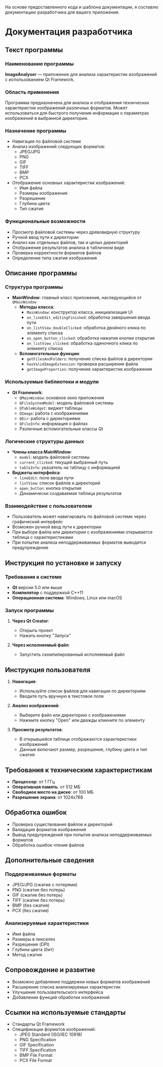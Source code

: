 На основе предоставленного кода и шаблона документации, я составлю документацию разработчика для вашего приложения.

# Документация разработчика

## Текст программы

### Наименование программы

**ImageAnalyser** — приложение для анализа характеристик изображений с использованием Qt Framework.

### Область применения

Программа предназначена для анализа и отображения технических характеристик изображений различных форматов. Может использоваться для быстрого получения информации о параметрах изображений в выбранной директории.

### Назначение программы

- Навигация по файловой системе
- Анализ изображений следующих форматов:
  - JPEG/JPG
  - PNG
  - GIF
  - TIFF
  - BMP
  - PCX
- Отображение основных характеристик изображений:
  - Имя файла
  - Размеры изображения
  - Разрешение
  - Глубина цвета
  - Тип сжатия

### Функциональные возможности

- Просмотр файловой системы через древовидную структуру
- Ручной ввод пути к директории
- Анализ как отдельных файлов, так и целых директорий
- Отображение результатов анализа в табличном виде
- Проверка корректности форматов файлов
- Определение типа сжатия изображения

## Описание программы

### Структура программы

- **MainWindow**: главный класс приложения, наследующийся от `QMainWindow`
  - **Методы класса**:
    - `MainWindow`: конструктор класса, инициализация UI
    - `on_lineEdit_editingFinished`: обработка завершения ввода пути
    - `on_listView_doubleClicked`: обработка двойного клика по элементу списка
    - `on_open_button_clicked`: обработка нажатия кнопки открытия
    - `on_listView_clicked`: обработка одиночного клика по элементу списка
  - **Вспомогательные функции**:
    - `getFilesAndFolders`: получение списка файлов в директории
    - `hasValidImageExtension`: проверка расширения файла
    - `getImageProperties`: получение характеристик изображения

### Используемые библиотеки и модули

- **Qt Framework**:
  - `QMainWindow`: основное окно приложения
  - `QFileSystemModel`: модель файловой системы
  - `QTableWidget`: виджет таблицы
  - `QImage`: работа с изображениями
  - `QDir`: работа с директориями
  - `QFileInfo`: информация о файлах
  - Различные вспомогательные классы Qt

### Логические структуры данных

- **Члены класса MainWindow**:
  - `model`: модель файловой системы
  - `current_clicked`: текущий выбранный путь
  - `tableInfo`: указатель на таблицу с информацией
- **Виджеты интерфейса**:
  - `lineEdit`: поле ввода пути
  - `listView`: список файлов и директорий
  - `open_button`: кнопка открытия
  - Динамически создаваемая таблица результатов

### Взаимодействие с пользователем

- Пользователь может навигировать по файловой системе через графический интерфейс
- Возможен ручной ввод пути к директории
- При выборе файла или директории с изображениями открывается таблица с характеристиками
- При попытке анализа неподдерживаемых форматов выводится предупреждение

## Инструкция по установке и запуску

### Требования к системе

- **Qt** версии 5.0 или выше
- **Компилятор** с поддержкой C++11
- **Операционная система**: Windows, Linux или macOS


### Запуск программы

1. **Через Qt Creator**:
   - Открыть проект
   - Нажать кнопку "Запуск"

2. **Через исполняемый файл**:
   - Запустить скомпилированный исполняемый файл

## Инструкция пользователя

1. **Навигация**:
   - Используйте список файлов для навигации по директориям
   - Вводите путь вручную в текстовое поле

2. **Анализ изображений**:
   - Выберите файл или директорию с изображениями
   - Нажмите кнопку "Open" или дважды кликните по элементу

3. **Просмотр результатов**:
   - В открывшейся таблице отображаются характеристики изображений
   - Данные включают размер, разрешение, глубину цвета и тип сжатия

## Требования к техническим характеристикам

- **Процессор**: от 1 ГГц
- **Оперативная память**: от 512 МБ
- **Свободное место на диске**: от 100 МБ
- **Разрешение экрана**: от 1024x768

## Обработка ошибок

- Проверка существования файлов и директорий
- Валидация форматов изображений
- Вывод предупреждений при попытке анализа неподдерживаемых форматов
- Обработка ошибок чтения файлов

## Дополнительные сведения

### Поддерживаемые форматы

- JPEG/JPG (сжатие с потерями)
- PNG (сжатие без потерь)
- GIF (сжатие без потерь)
- TIFF (сжатие без потерь)
- BMP (без сжатия)
- PCX (без сжатия)

### Анализируемые характеристики

- Имя файла
- Размеры в пикселях
- Разрешение (DPI)
- Глубина цвета (бит)
- Метод сжатия

## Сопровождение и развитие

- Возможно добавление поддержки новых форматов изображений
- Расширение списка анализируемых характеристик
- Улучшение пользовательского интерфейса
- Добавление функций обработки изображений

## Ссылки на используемые стандарты

- Стандарты Qt Framework
- Спецификации форматов изображений:
  - JPEG Standard (ISO/IEC 10918)
  - PNG Specification
  - GIF Specification
  - TIFF Specification
  - BMP File Format
  - PCX File Format